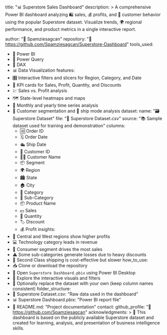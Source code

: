 title: "📊 Superstore Sales Dashboard"
description: >
  A comprehensive Power BI dashboard analyzing 🛍️ sales, 💰 profits, and 👥 customer behavior
  using the popular Superstore dataset. Visualize trends, 🌍 regional performance, and
  product metrics in a single interactive report.

author: "👤 Spamziesagcan"
repository: "🔗 https://github.com/Spamziesagcan/Superstore-Dashboard"
tools_used:
  - 🧠 Power BI
  - 🔧 Power Query
  - 📐 DAX
  - 📊 Data Visualization
features:
  - 🎛️ Interactive filters and slicers for Region, Category, and Date
  - 📌 KPI cards for Sales, Profit, Quantity, and Discounts
  - 💹 Sales vs. Profit analysis
  - 🗺️ State-level heatmaps and maps
  - 📆 Monthly and yearly time series analysis
  - 👥 Customer segmentation and 🚚 ship mode analysis
dataset:
  name: "🗃️ Superstore Dataset"
  file: "📄 Superstore Dataset.csv"
  source: "📚 Sample dataset used for training and demonstration"
  columns:
    - 🆔 Order ID
    - 🗓️ Order Date
    - 🛳️ Ship Date
    - 👤 Customer ID
    - 🧑‍💼 Customer Name
    - 📦 Segment
    - 🌍 Region
    - 🏙️ State
    - 🏠 City
    - 🛒 Category
    - 🔖 Sub-Category
    - 📦 Product Name
    - 💵 Sales
    - 🔢 Quantity
    - 🏷️ Discount
    - 💰 Profit
insights:
  - 📍 Central and West regions show higher profits
  - 💻 Technology category leads in revenue
  - 🧍 Consumer segment drives the most sales
  - ⚠️ Some sub-categories generate losses due to heavy discounts
  - 🚚 Second Class shipping is cost-effective but slower
how_to_use:
  - 📥 Clone or download the repository
  - 📂 Open `Superstore Dashboard.pbix` using Power BI Desktop
  - 🧭 Explore the interactive visuals and filters
  - 🔁 Optionally replace the dataset with your own (keep column names consistent)
folder_structure:
  - 📄 Superstore Dataset.csv: "Raw data used in the dashboard"
  - 📊 Superstore Dashboard.pbix: "Power BI report file"
  - 📝 README.md: "Project documentation"
contact:
  github_profile: "🔗 https://github.com/Spamziesagcan"
acknowledgments: >
  🙏 This dashboard is based on the publicly available Superstore dataset and created
  for learning, analysis, and presentation of business intelligence skills.
